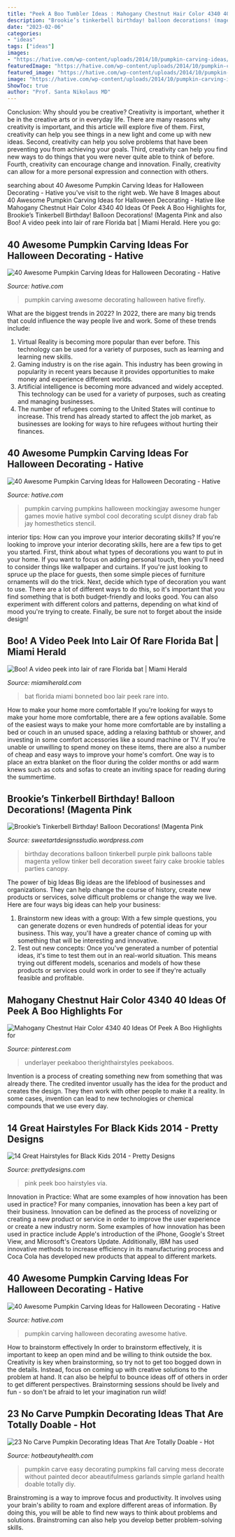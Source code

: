 ```yaml
---
title: "Peek A Boo Tumbler Ideas : Mahogany Chestnut Hair Color 4340 40 Ideas Of Peek A Boo Highlights For"
description: "Brookie’s tinkerbell birthday! balloon decorations! (magenta pink"
date: "2023-02-06"
categories:
- "ideas"
tags: ["ideas"]
images:
- "https://hative.com/wp-content/uploads/2014/10/pumpkin-carving-ideas/40-mockingjay-pumpkin.jpg"
featuredImage: "https://hative.com/wp-content/uploads/2014/10/pumpkin-carving-ideas/40-mockingjay-pumpkin.jpg"
featured_image: "https://hative.com/wp-content/uploads/2014/10/pumpkin-carving-ideas/40-mockingjay-pumpkin.jpg"
image: "https://hative.com/wp-content/uploads/2014/10/pumpkin-carving-ideas/24-pumpkin-family.jpg"
ShowToc: true
author: "Prof. Santa Nikolaus MD"
---
```



Conclusion: Why should you be creative?
Creativity is important, whether it be in the creative arts or in everyday life. There are many reasons why creativity is important, and this article will explore five of them. First, creativity can help you see things in a new light and come up with new ideas. Second, creativity can help you solve problems that have been preventing you from achieving your goals. Third, creativity can help you find new ways to do things that you were never quite able to think of before. Fourth, creativity can encourage change and innovation. Finally, creativity can allow for a more personal expression and connection with others.

	

		
searching about 40 Awesome Pumpkin Carving Ideas for Halloween Decorating - Hative you've visit to the right web. We have 8 Images about 40 Awesome Pumpkin Carving Ideas for Halloween Decorating - Hative like Mahogany Chestnut Hair Color 4340 40 Ideas Of Peek A Boo Highlights for, Brookie’s Tinkerbell Birthday! Balloon Decorations! (Magenta Pink and also Boo! A video peek into lair of rare Florida bat | Miami Herald. Here you go:
		
    
## 40 Awesome Pumpkin Carving Ideas For Halloween Decorating - Hative

<img loading=lazy src="https://hative.com/wp-content/uploads/2014/10/pumpkin-carving-ideas/33-firefly-pumpkin.jpg" onerror="this.onerror=null;this.src='https://tse2.mm.bing.net/th?id=OIP.TeEQqtFQmiT6lDD_3noG_gHaLI&amp;pid=15.1';" alt="40 Awesome Pumpkin Carving Ideas for Halloween Decorating - Hative">

_Source: hative.com_

>pumpkin carving awesome decorating halloween hative firefly. 

	

What are the biggest trends in 2022?
In 2022, there are many big trends that could influence the way people live and work. Some of these trends include: 
1) Virtual Reality is becoming more popular than ever before. This technology can be used for a variety of purposes, such as learning and learning new skills. 
2) Gaming industry is on the rise again. This industry has been growing in popularity in recent years because it provides opportunities to make money and experience different worlds. 
3) Artificial intelligence is becoming more advanced and widely accepted. This technology can be used for a variety of purposes, such as creating and managing businesses. 
4) The number of refugees coming to the United States will continue to increase. This trend has already started to affect the job market, as businesses are looking for ways to hire refugees without hurting their finances.

    
## 40 Awesome Pumpkin Carving Ideas For Halloween Decorating - Hative

<img loading=lazy src="https://hative.com/wp-content/uploads/2014/10/pumpkin-carving-ideas/40-mockingjay-pumpkin.jpg" onerror="this.onerror=null;this.src='https://tse3.mm.bing.net/th?id=OIP.1ARG1G1v7hVUUnwX5_AChQHaHa&amp;pid=15.1';" alt="40 Awesome Pumpkin Carving Ideas for Halloween Decorating - Hative">

_Source: hative.com_

>pumpkin carving pumpkins halloween mockingjay awesome hunger games movie hative symbol cool decorating sculpt disney drab fab jay homesthetics stencil. 

	

interior tips: How can you improve your interior decorating skills?
If you're looking to improve your interior decorating skills, here are a few tips to get you started. First, think about what types of decorations you want to put in your home. If you want to focus on adding personal touch, then you'll need to consider things like wallpaper and curtains. If you're just looking to spruce up the place for guests, then some simple pieces of furniture ornaments will do the trick.
Next, decide which type of decoration you want to use. There are a lot of different ways to do this, so it's important that you find something that is both budget-friendly and looks good. You can also experiment with different colors and patterns, depending on what kind of mood you're trying to create. Finally, be sure not to forget about the inside design!

    
## Boo! A Video Peek Into Lair Of Rare Florida Bat | Miami Herald

<img loading=lazy src="http://www.miamiherald.com/news/local/community/miami-dade/yc1a8d/picture2833977/alternates/LANDSCAPE_1140/IMG_Florida_Bonneted_Bat_4_1_DR2LN3IT_L65557818.JPG" onerror="this.onerror=null;this.src='https://tse4.mm.bing.net/th?id=OIP.yq0hc5HIlnpSW_KwHnjf3gHaEK&amp;pid=15.1';" alt="Boo! A video peek into lair of rare Florida bat | Miami Herald">

_Source: miamiherald.com_

>bat florida miami bonneted boo lair peek rare into. 

	

How to make your home more comfortable
If you're looking for ways to make your home more comfortable, there are a few options available. Some of the easiest ways to make your home more comfortable are by installing a bed or couch in an unused space, adding a relaxing bathtub or shower, and investing in some comfort accessories like a sound machine or TV. If you're unable or unwilling to spend money on these items, there are also a number of cheap and easy ways to improve your home's comfort. One way is to place an extra blanket on the floor during the colder months or add warm knews such as cots and sofas to create an inviting space for reading during the summertime.

    
## Brookie’s Tinkerbell Birthday! Balloon Decorations! (Magenta Pink

<img loading=lazy src="https://sweetartdesignsstudio.files.wordpress.com/2010/03/dsc_0127.jpg" onerror="this.onerror=null;this.src='https://tse1.mm.bing.net/th?id=OIP.0h3QUQKZ8WIJt5UnLgC-hAHaLI&amp;pid=15.1';" alt="Brookie’s Tinkerbell Birthday! Balloon Decorations! (Magenta Pink">

_Source: sweetartdesignsstudio.wordpress.com_

>birthday decorations balloon tinkerbell purple pink balloons table magenta yellow tinker bell decoration sweet fairy cake brookie tables parties canopy. 

	

The power of big Ideas
Big ideas are the lifeblood of businesses and organizations. They can help change the course of history, create new products or services, solve difficult problems or change the way we live.
Here are four ways big ideas can help your business: 
1. Brainstorm new ideas with a group: With a few simple questions, you can generate dozens or even hundreds of potential ideas for your business. This way, you'll have a greater chance of coming up with something that will be interesting and innovative.
2. Test out new concepts: Once you've generated a number of potential ideas, it's time to test them out in an real-world situation. This means trying out different models, scenarios and models of how these products or services could work in order to see if they're actually feasible and profitable. 

    
## Mahogany Chestnut Hair Color 4340 40 Ideas Of Peek A Boo Highlights For

<img loading=lazy src="https://i.pinimg.com/736x/90/79/e2/9079e2b1771b9dd3ea3ceb2e009564f2.jpg" onerror="this.onerror=null;this.src='https://tse1.mm.bing.net/th?id=OIP.JYtMnt3ugQcMWmLr_7_UaQHaJM&amp;pid=15.1';" alt="Mahogany Chestnut Hair Color 4340 40 Ideas Of Peek A Boo Highlights for">

_Source: pinterest.com_

>underlayer peekaboo therighthairstyles peekaboos. 

	

Invention is a process of creating something new from something that was already there. The credited inventor usually has the idea for the product and creates the design. They then work with other people to make it a reality. In some cases, invention can lead to new technologies or chemical compounds that we use every day.

    
## 14 Great Hairstyles For Black Kids 2014 - Pretty Designs

<img loading=lazy src="http://www.prettydesigns.com/wp-content/uploads/2014/07/PEEK-A-BOO-PINK.jpg" onerror="this.onerror=null;this.src='https://tse2.mm.bing.net/th?id=OIP.VXyQbqOK9TZtR5xBIyXycgHaKx&amp;pid=15.1';" alt="14 Great Hairstyles for Black Kids 2014 - Pretty Designs">

_Source: prettydesigns.com_

>pink peek boo hairstyles via. 

	

Innovation in Practice: What are some examples of how innovation has been used in practice?
For many companies, innovation has been a key part of their business. Innovation can be defined as the process of novelizing or creating a new product or service in order to improve the user experience or create a new industry norm. 
Some examples of how innovation has been used in practice include Apple's introduction of the iPhone, Google's Street View, and Microsoft's Creators Update. Additionally, IBM has used innovative methods to increase efficiency in its manufacturing process and Coca Cola has developed new products that appeal to different markets.

    
## 40 Awesome Pumpkin Carving Ideas For Halloween Decorating - Hative

<img loading=lazy src="https://hative.com/wp-content/uploads/2014/10/pumpkin-carving-ideas/24-pumpkin-family.jpg" onerror="this.onerror=null;this.src='https://tse1.mm.bing.net/th?id=OIP.jUf8mguE0nMboep1QsloMQHaHa&amp;pid=15.1';" alt="40 Awesome Pumpkin Carving Ideas for Halloween Decorating - Hative">

_Source: hative.com_

>pumpkin carving halloween decorating awesome hative. 

	

How to brainstorm effectively
In order to brainstorm effectively, it is important to keep an open mind and be willing to think outside the box. Creativity is key when brainstorming, so try not to get too bogged down in the details. Instead, focus on coming up with creative solutions to the problem at hand. It can also be helpful to bounce ideas off of others in order to get different perspectives. Brainstorming sessions should be lively and fun - so don't be afraid to let your imagination run wild!

    
## 23 No Carve Pumpkin Decorating Ideas That Are Totally Doable - Hot

<img loading=lazy src="https://www.hotbeautyhealth.com/wp-content/uploads/2017/10/fall-garlands-pumpkins-a-beautiful-mess.jpg" onerror="this.onerror=null;this.src='https://tse1.mm.bing.net/th?id=OIP.nozp_QFFDs4g7M0ooU4Y1gHaLH&amp;pid=15.1';" alt="23 No Carve Pumpkin Decorating Ideas That Are Totally Doable - Hot">

_Source: hotbeautyhealth.com_

>pumpkin carve easy decorating pumpkins fall carving mess decorate without painted decor abeautifulmess garlands simple garland health doable totally diy. 

	

Brainstroming is a way to improve focus and productivity. It involves using your brain's ability to roam and explore different areas of information. By doing this, you will be able to find new ways to think about problems and solutions. Brainstroming can also help you develop better problem-solving skills.

